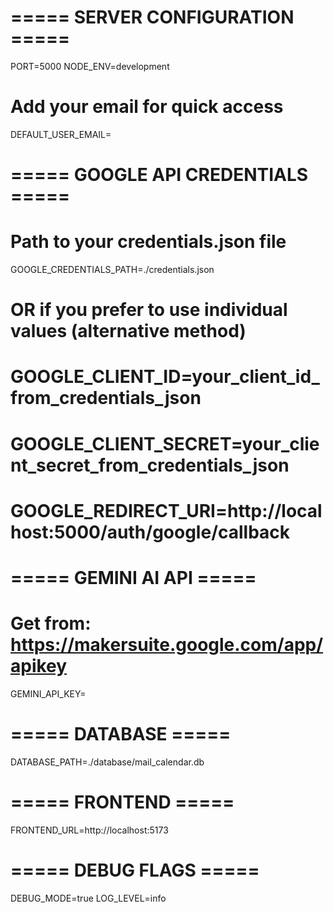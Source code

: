 # ===== SERVER CONFIGURATION =====
PORT=5000
NODE_ENV=development

# Add your email for quick access
DEFAULT_USER_EMAIL=

# ===== GOOGLE API CREDENTIALS =====
# Path to your credentials.json file
GOOGLE_CREDENTIALS_PATH=./credentials.json

# OR if you prefer to use individual values (alternative method)
# GOOGLE_CLIENT_ID=your_client_id_from_credentials_json
# GOOGLE_CLIENT_SECRET=your_client_secret_from_credentials_json
# GOOGLE_REDIRECT_URI=http://localhost:5000/auth/google/callback

# ===== GEMINI AI API =====
# Get from: https://makersuite.google.com/app/apikey
GEMINI_API_KEY=

# ===== DATABASE =====
DATABASE_PATH=./database/mail_calendar.db

# ===== FRONTEND =====
FRONTEND_URL=http://localhost:5173

# ===== DEBUG FLAGS =====
DEBUG_MODE=true
LOG_LEVEL=info